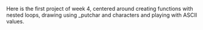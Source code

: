 Here is the first project of week 4, centered around creating functions with nested loops, drawing using _putchar and characters and playing with ASCII values. 
